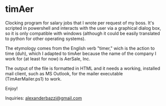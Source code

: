 timAer
======

Clocking program for salary jobs that I wrote per request of my boss. It's scripted in powershell and interacts with the user via a graphical dialog box, so it is only compatible with windows (although it could be easily translated to python for other operating systems).

The etymology comes from the English verb "timer," wich is the action to time (duh), which I adapted to timAer because the name of the company I work for (at least for now) is AerSale, Inc.

The output of the file is formatted in HTML and it needs a working, installed mail client, such as MS Outlook, for the mailer executable (TimAerMailer.ps1) to work.

Enjoy!

Inquiries: alexanderbazzi@gmail.com
